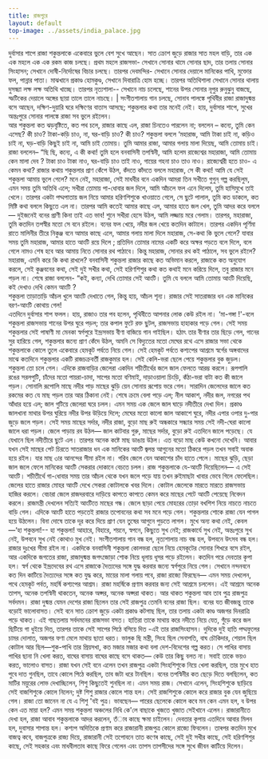 ```yaml
---
title: রাজপুরে
layout: default
top-image: ../assets/india_palace.jpg
---
```

দুর্বাসার শাপে রাজা শকুন্তলাকে একেবারে ভুলে বেশ সুখে আছেন। সাত ক্রোশ জুড়ে রাজার সাত মহল বাড়ি, তার এক এক মহলে এক এক রকম কাজ চলছে।
প্রথম মহলে রাজসভা- সেখানে সােনার থামে সােনার ছাদ, তার তলায় সােনার সিংহাসন; সেখানে দোষী-নির্দোষের বিচার চলছে।
তারপর দেবমন্দির- সেখানে সােনার দেয়ালে মানিকের পাখি, মুক্তোর ফল, পান্নার পাতা। মাঝখানে প্রকাণ্ড হােমকুণ্ড, সেখানে দিবারাত্রি হােম হচ্ছে। তারপর অতিথিশালা সেখানে সােনার থালায় দুসন্ধ্যা লক্ষ লক্ষ অতিথি খাচ্ছে।
তারপর নৃত্যশালা-- সেখানে নাচ চলেছে, শানের উপর সােনার নূপুর রুনুঝুনু বাজছে, স্ফটিকের দেয়ালে অঙ্গের ছায়া তালে তালে নাচছে। | সংগীতশালায় গান চলছে, সােনাব পালঙ্কে পৃথিবীর রাজা রাজাদুষ্মন্ত বসে আছেন, দক্ষিণ-দুয়ারি ঘরে দক্ষিণের বাতাস আসছে; শকুন্তলার কথা তার মনেই নেই। হায়, দুর্বাসার শাপে, সুখের অন্তঃপুরে সােনার পালঙ্কে রাজা সব ভুলে রইলেন।  
আর শকুন্তলা কত ঝড়বৃষ্টিতে, কত পথ চলে, রাজার কাছে এল, রাজা চিনতেও পারলেন না; বললেন – কন্যে, তুমি কেন এসেছ?
কী চাও? টাকা-কড়ি চাও, না, ঘর-বাড়ি চাও? কী চাও?
শকুন্তলা বললে ‘মহারাজ, আমি টাকা চাই না, কড়িও চাই না, ঘড়-বাড়ি কিছুই চাই না, আমি চাই তােমায়। তুমি আমার রাজা, আমার গলায় মালা দিয়েছ, আমি তােমায় চাই।  
রাজা বললেন– “ছি ছি, কন্যে, এ কী কথা! তুমি হলে বনবাসিনী তপস্বিনী, আমি হলেম রাজ্যেশ্বর মহারাজা, আমি তােমায় কেন মালা দেব ? টাকা চাও টাকা নাও, ঘর-বাড়ি চাও তাই নাও, গায়ের গহনা চাও তাও নাও। রাজ্যেশ্বরী হতে চাও- এ কেমন কথা?
রাজার কথায় শকুন্তলার প্রাণ কেঁপে উঠল, কঁদতে কাঁদতে বললে মহারাজ, সে কী কথা! আমি যে সেই শকুন্তলা আমায় ভুলে গেলে? মনে নেই, মহারাজা, সেই মাধবীর বনে একদিন আমরা তিন সখীতে গুগুন্ গল্প করছিলুম, এমন সময় তুমি অতিথি এলে; সখীরা তােমায় পা-ধােবার জল দিলে, আমি আঁচলে ফল এনে দিলেম, তুমি হাসিমুখে তাই খেলে। তারপর একটা পদ্মপাতায় জল নিয়ে আমার হরিণশিশুকে খাওয়াতে গেলে, সে ছুটে পালাল, তুমি কত ডাকলে, কত মিষ্টি কথা বললে কিছুতে এল না। তারপর আমি কতেই আমার কাছে এল, আমার হাতে জল খেল, তুমি আদর করে বললে— দুইজনেই বনের প্রাণী কিনা তাই এত ভাব! শুনে সখীরা হেসে উঠল, আমি লজ্জায় মরে গেলাম। তারপর, মহারাজা, তুমি কতদিন তপস্বীর মতাে সে বনে রইলে। বনের ফল খেয়ে, নদীর জল খেয়ে কতদিন কাটালে। তারপর একদিন পূর্ণিমা রাতে মালিনীর তীরে নিকুঞ্জ বনে আমার কাছে এলে, আমার গলায় মালা দিলে মহারাজ, সে-কথা কি ভুলে গেলে?
যাবার সময় তুমি মহারাজ, আমার হাতে আংটি রয়ে দিলে ; প্রতিদিন তােমার নামের একটি করে অক্ষর পড়তে বলে দিলে, বলে গেলে নামও শেষ হবে আর আমায় নিতে সােনার রথ পাঠাবে। কিন্তু মহারাজ, সােনার রথ কই পাঠালে, সব ভুলে রইলে? মহারাজ, এমনি করে কি কথা রাখলে?
বনবাসিনী শকুন্তলা রাজার কাছে কত অভিমান করলে, রাজাকে কত অনুযােগ করলে, সেই কুঞ্জবনের কথা, সেই দুই সখীর কথা, সেই হরিণশিশুর কথা কত কথাই মনে করিয়ে দিলে, তবু রাজার মনে পড়ল না। শেষে রাজা বললেন- “কই, কন্যা, দেখি তােমার সেই আংটি। তুমি যে বললে আমি তােমায় আংটি দিয়েছি, কই দেখাও দেখি কেমন আংটি ?  
শকুন্তলা তাড়াতাড়ি আঁচল খুলে আংটি দেখাতে গেল, কিন্তু হায়, আঁচল শূন্য।
রাজার সেই সাতরাজার ধন এক মানিকের বরণ-আংটি কোথায় গেল!  
এতদিনে দুর্বাসার শাপ ফলল। হায়, রাজাও তার পব হলেন, পৃথিবীতে আপনার লােক কেউ রইল না।
‘মা-গঙ্গা !'-বলে শকুন্তলা রাজসভায় শানের উপর ঘুরে পড়ল; তার কপাল ফুটে রক্ত ছুটল, রাজসভায় হাহাকার পড়ে গেল।
সেই সময় শকুন্তলার সেই পাষাণী মা মেনকা স্বর্গপুরে ইন্দ্রসভায় বীণা বাজিয়ে গান গাইছিল। হঠাৎ তার বীণার তার ছিড়ে গেল, গানের সুর হারিয়ে গেল, শকুন্তলার জন্যে প্রাণ কেঁদে উঠল, অমনি সে বিদ্যুতের মতাে মেঘের রথে এসে রাজার সভা থেকে শকুন্তলাকে কোলে তুলে একেবারে হেমকূট পর্বতে নিয়ে গেল।
সেই হেমকূট পর্বতে কশ্যপের আশ্রমে স্বর্গের অঙ্গবাদের মাঝে কতদিনে শকুন্তলার একটি রাজচক্রবর্তী রাজকুমার হল।
সেই কেলি-ভরা ছেলে পেয়ে শকুন্তলার বুক জুড়ল।
শকুন্তলা তাে চলে গেল। এদিকে রাজবাড়ির জেলেরা একদিন শচীতীর্থের জলে জাল ফেলতে আরম্ভ করলে। রূপপালি রঙের সরলপুটি, চাঁদের মতাে পায়রা-চাদা, সাপের মতাে বণিমাই, দাড়াওয়ালা চিংড়ি, কঁঠা-ভরা বাটা কত কী জালে পড়ল। সােনালি রূপােলি মাছে নদীর পাড় মাছের ঝুড়ি য়েন সােনায় রূপােয় ভরে গেল। সারাদিন জেলেদের জালে কত রকমের কত যে মাছ পড়ল তার আর ঠিকানা নেই। শেষে ক্রমে বেলা পড়ে এল; নীল আকাশ, নদীর জল, নগরের পথ আঁধার হয়ে এল; জাল গুটিয়ে জেলেরা ঘরে চলল।
এমন সময় এক জেলে জাল ঘাড়ে নদীতীরে দেখা দিল। প্রকাণ্ড জালখানা মাথার উপর ঘুরিয়ে নদীর উপর উড়িয়ে দিলে; মেঘের মতাে কালাে জাল আকাশে ঘুরে, নদীর এপার ওপার দু-পার জুড়ে জলে পড়ল। সেই সময় মাছের সর্দার, নদীর রাজা, বুড়াে মাছ রুই অন্ধকারে সন্ধ্যার সময় সেই নদী-ঘেরা কালাে জালে ধরা পড়ল। জেলে পাড়ায় রব উঠল— জাল কাটবার গুরু, মাছের সর্দার, বুড়াে রুই এতদিনে জালে পড়েছে। যে যেখানে ছিল নদীতীরে ছুটে এল। তারপর অনেক কষ্টে মাছ ডাঙায় উঠল। এত বড়াে মাছ কেউ কখনাে দেখেনি। আবার যখন সেই মাছের পেট চিরতে সাতরাজার ধন এক মানিকের আংটি জ্বলন্ত আগুনের মতাে ঠিকরে পড়ল তখন সবাই অবাক হয়ে রইল। যার মাছ ৩ার আনন্দের সীমা রইল না।
গরিব জেলে যেন আকাশের চাঁদ হাতে পেলে। মাছের ঝুড়ি, ছেড়া জাল জলে ফেলে মানিকের আংটি সেকরার দোকানে বেচতে চলল। রাজ শকুন্তলাকে যে-আংটি দিয়েছিলেন— এ সেই আংটি। শচীতীর্থে গা-ধােবার সময় তার আঁচল থেকে যখন জলে পড়ে যায় তখন রুইমাছটা খাবার ভেবে গিলে ফেলেছিল।
জেলের হাতে রাজার মােহর আংটি দেখে সেকরা কোটালকে খবর দিলে। কোটাল জেলেকে মারতে মারতে রাজসভায় হাজির করলে। বেচারা জেলে রাজদরবারে দাড়িয়ে কাপতে কাপতে কেমন করে মাছের পেটে আংটি পেয়েছে নিবেদন করলে।
রাজমন্ত্রী দেখলেন সত্যিই আংটিতে মাছের গন্ধ। জেলে ছাড়া পেয়ে মােহরের তােড়া বখশিশ নিয়ে নাচতে নাচতে বাড়ি গেল।
এদিকে আংটি হাতে পড়তেই রাজার তপােবনের কথা সব মনে পড়ে গেল।
শকুন্তলার শােকে রাজা যেন পাগল হয়ে উঠলেন। বিনা দোষে তাকে দূর করে দিয়ে প্রাণ যেন তুষের আগুনে পুড়তে লাগল। মুখে অন্য কথা নেই, কেবল—‘হা শকুন্তলা!-- হা শকুন্তলা!
আহারে, বিহারে, শয়নে, স্বপনে, কিছুতে সুখ নেই; রাজকার্যে সুখ নেই, অন্তঃপুরে সুখ নেই, উপবনে সুখ নেই কোথাও মুখ নেই।
সংগীতশালায় গান বন্ধ হল, নৃত্যশালায় নাচ বন্ধ হল, উপবনে উৎসব বন্ধ হল।
রাজার দুঃখের সীমা রইল না।
একদিকে বনবাসিনী শকুন্তলা কোলভরা ছেলে নিয়ে হেমকূটের সােনার শিখরে বসে রইল, আর একদিকে জগতের রাজা, রাজাদুষ্মন্ত জগৎজোড়া শােক নিয়ে ধূলায় ধূসর পড়ে রইলেন।
কতদিন পরে দেবতার কৃপা হল।
স্বর্গ থেকে ইন্দ্রদেবের রথ এসে রাজাকে দৈত্যদের সঙ্গে যুদ্ধ করবার জন্যে স্বর্গপুরে নিয়ে গেল। সেখানে নন্দনবনে কত দিন কাটিয়ে দৈত্যদের সঙ্গে কত যুদ্ধ করে, মায়ের মালা গলায় পবে, রাজা রাজ্যে ফিরছেন— এমন সময় দেখলেন, পথে হেমকূট পর্বত, মহর্ষি কশ্যপের আশ্রম। রাজা মহর্ষিকে প্রণাম করবার জন্য সেই আশ্রমে চললেন।
এই আশ্রমে অনেক তাপস, অনেক তপস্বিনী থাকতেন, অনেক অপ্সর, অনেক অপ্সরা থাকত। আর থাকত শকুন্তলা আব তাব পুত্র রাজপুত্র সর্বদমন।
রাজা দুষ্মন্ত যেমন দেশের রাজা ছিলেন তার সেই রাজপুত্র তেমনি বনের রাজা ছিল। বনের যত জীবজন্তু তাকে বড়োই ভালােবাসত।
সেই বনে সাত ক্রোশ জুড়ে একটা প্রকাণ্ড কটগাছ ছিল, তার তলায় একটা কাণ্ড অজগর দিনরাত্রি পড়ে থাকত। এই গাছতলায় সর্বদমনের রাজসভা বসত।
হাতিরা তাকে মাথায় করে নদীতে নিয়ে যেত, গুঁড়ে করে জল ছিটিয়ে গা ধুইয়ে দিত, তারপর তাকে সেই সাপের পিঠে বসিয়ে দিত -এই তার রাজসিংহাসন। দুদিকে দুই হাতি পদ্মফুলের চামর দোলাত, অজগর ফণা মেলে মাথায় ছাতা ধরত। ভালুক ছি মন্ত্রী, সিংহ ছিল সেনাপতি, বাঘ চৌকিদার, শেয়াল ছিল কোটাল আর ছিল—শুক-পাখি তার প্রিয়সখা, কত মজার মজার কথা বলা দেশ-বিদেশের গল্প করত। সে পাখির বাসায় পাখির ছানা নি খেলা করত, বাঘের বাসায় বাঘের কাছে বসে থাকত— কেউ তার কিছু বলত না। সবাই তাকে ভয়ও করত, ভালােও বাসত।
রাজা যখন সেই বনে এলেন তখন রাজপুত্র একটা সিংহশিশুকে নিয়ে খেলা করছিল, তার মুখে হাত পুবে দাত গুনছিল, তাবে কোলে পিঠে করছিল, তাব জটা ধরে টানছিল। বনের তপস্বিনীর কত ছেড়ে দিতে বলছিলেন, কত মাটির ময়ুরের লােভ দেখাচ্ছিলেন, শিশু কিছুতেই শুনছিল না।
এমন সময় রাজ। সেখানে এলেন, সিংহশিশুকে ছাড়িয়ে সেই বাজশিশুকে কোলে নিলেন; দুষ্ট শিশু রাজার কোলে শান্ত হল।
সেই রাজশিশুকে কোলে করে রাজার বুক যেন জুছিয়ে গেল। রাজা তো জানেন না যে এ শিশু 'বই পুত্র। ভাবছেন— পারের ছেলেকে কোলে কবে মন কেন এমন হল, ব উপর কেন এত মায়া হল?
এমন সময় শকুন্তলা অঞ্চলের নিধি কে'লে বাছাকে খুজতে খুজাত সেইখানে এলেন।
রাজারানীতে দেখা হল, রাজা আবাব শকুন্তলাকে আদর করলেন, তঁাব কাছে ক্ষমা চাইলেন। দেবতার কৃপায় এতদিনে আবার মিলন হল, দুবাসার শাপান্ত হল। কশ্যপ অদিতিকে প্রণাম করে রাজারানী রাজপুত্র কোলে রাজ্যে ফিবলেন।
তাৰপর কতদিন মুখে বাজত্ব কবে, বাজপুত্রকে রাজ্য দিয়ে, রাজারানী সেই তপােবনে তাত কণেৰ কাছে, সেই দুই সখীর কাছে, সেই হরিণশিশুর কাছে, সেই সহকার এবং মাধবীলতাব কাছে ফিরে গেলেন এবং তাপস তাপসীদের সঙ্গে সুখে জীবন কাটিয়ে দিলেন।

